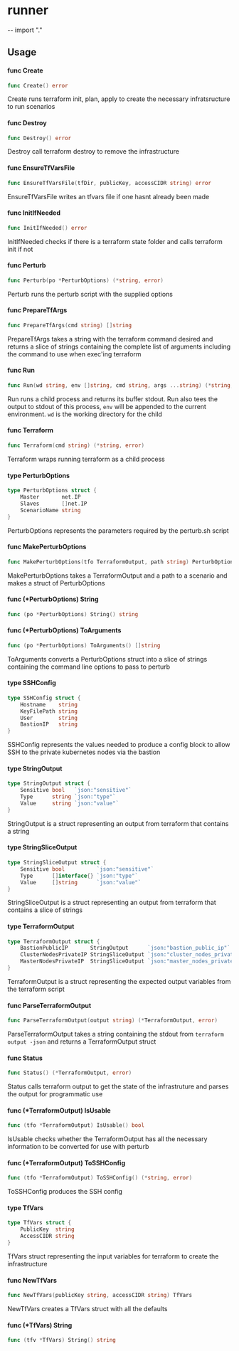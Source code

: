 # runner
--
    import "."


## Usage

#### func  Create

```go
func Create() error
```
Create runs terraform init, plan, apply to create the necessary infratsructure
to run scenarios

#### func  Destroy

```go
func Destroy() error
```
Destroy call terraform destroy to remove the infrastructure

#### func  EnsureTfVarsFile

```go
func EnsureTfVarsFile(tfDir, publicKey, accessCIDR string) error
```
EnsureTfVarsFile writes an tfvars file if one hasnt already been made

#### func  InitIfNeeded

```go
func InitIfNeeded() error
```
InitIfNeeded checks if there is a terraform state folder and calls terraform
init if not

#### func  Perturb

```go
func Perturb(po *PerturbOptions) (*string, error)
```
Perturb runs the perturb script with the supplied options

#### func  PrepareTfArgs

```go
func PrepareTfArgs(cmd string) []string
```
PrepareTfArgs takes a string with the terraform command desired and returns a
slice of strings containing the complete list of arguments including the command
to use when exec'ing terraform

#### func  Run

```go
func Run(wd string, env []string, cmd string, args ...string) (*string, error)
```
Run runs a child process and returns its buffer stdout. Run also tees the output
to stdout of this process, `env` will be appended to the current environment.
`wd` is the working directory for the child

#### func  Terraform

```go
func Terraform(cmd string) (*string, error)
```
Terraform wraps running terraform as a child process

#### type PerturbOptions

```go
type PerturbOptions struct {
	Master       net.IP
	Slaves       []net.IP
	ScenarioName string
}
```

PerturbOptions represents the parameters required by the perturb.sh script

#### func  MakePerturbOptions

```go
func MakePerturbOptions(tfo TerraformOutput, path string) PerturbOptions
```
MakePerturbOptions takes a TerraformOutput and a path to a scenario and makes a
struct of PerturbOptions

#### func (*PerturbOptions) String

```go
func (po *PerturbOptions) String() string
```

#### func (*PerturbOptions) ToArguments

```go
func (po *PerturbOptions) ToArguments() []string
```
ToArguments converts a PerturbOptions struct into a slice of strings containing
the command line options to pass to perturb

#### type SSHConfig

```go
type SSHConfig struct {
	Hostname    string
	KeyFilePath string
	User        string
	BastionIP   string
}
```

SSHConfig represents the values needed to produce a config block to allow SSH to
the private kubernetes nodes via the bastion

#### type StringOutput

```go
type StringOutput struct {
	Sensitive bool   `json:"sensitive"`
	Type      string `json:"type"`
	Value     string `json:"value"`
}
```

StringOutput is a struct representing an output from terraform that contains a
string

#### type StringSliceOutput

```go
type StringSliceOutput struct {
	Sensitive bool          `json:"sensitive"`
	Type      []interface{} `json:"type"`
	Value     []string      `json:"value"`
}
```

StringSliceOutput is a struct representing an output from terraform that
contains a slice of strings

#### type TerraformOutput

```go
type TerraformOutput struct {
	BastionPublicIP       StringOutput      `json:"bastion_public_ip"`
	ClusterNodesPrivateIP StringSliceOutput `json:"cluster_nodes_private_ip"`
	MasterNodesPrivateIP  StringSliceOutput `json:"master_nodes_private_ip"`
}
```

TerraformOutput is a struct representing the expected output variables from the
terraform script

#### func  ParseTerraformOutput

```go
func ParseTerraformOutput(output string) (*TerraformOutput, error)
```
ParseTerraformOutput takes a string containing the stdout from `terraform output
-json` and returns a TerraformOutput struct

#### func  Status

```go
func Status() (*TerraformOutput, error)
```
Status calls terraform output to get the state of the infrastruture and parses
the output for programmatic use

#### func (*TerraformOutput) IsUsable

```go
func (tfo *TerraformOutput) IsUsable() bool
```
IsUsable checks whether the TerraformOutput has all the necessary information to
be converted for use with perturb

#### func (*TerraformOutput) ToSSHConfig

```go
func (tfo *TerraformOutput) ToSSHConfig() (*string, error)
```
ToSSHConfig produces the SSH config

#### type TfVars

```go
type TfVars struct {
	PublicKey  string
	AccessCIDR string
}
```

TfVars struct representing the input variables for terraform to create the
infrastructure

#### func  NewTfVars

```go
func NewTfVars(publicKey string, accessCIDR string) TfVars
```
NewTfVars creates a TfVars struct with all the defaults

#### func (*TfVars) String

```go
func (tfv *TfVars) String() string
```
